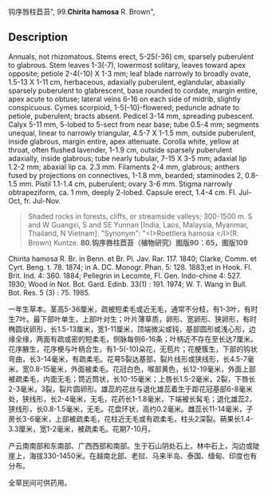 钩序唇柱苣苔",
99.**Chirita hamosa** R. Brown",

## Description
Annuals, not rhizomatous. Stems erect, 5-25(-36) cm, sparsely puberulent to glabrous. Stem leaves 1-3(-7), lowermost solitary, leaves toward apex opposite; petiole 2-4(-10) X 1-3 mm; leaf blade narrowly to broadly ovate, 1.5-13 X 1-11 cm, herbaceous, adaxially puberulent, eglandular, abaxially sparsely puberulent to glabrescent, base rounded to cordate, margin entire, apex acute to obtuse; lateral veins 6-16 on each side of midrib, slightly conspicuous. Cymes scorpioid, 1-5(-10)-flowered; peduncle adnate to petiole, puberulent; bracts absent. Pedicel 3-14 mm, spreading pubescent. Calyx 5-11 mm, 5-lobed to 5-sect from near base; tube 0.5-4 mm; segments unequal, linear to narrowly triangular, 4.5-7 X 1-1.5 mm, outside puberulent, inside glabrous, margin entire, apex attenuate. Corolla white, yellow at throat, often flushed lavender, 1-1.9 cm, outside sparsely puberulent adaxially, inside glabrous; tube nearly tubular, 7-15 X 3-5 mm; adaxial lip 1.2-2 mm; abaxial lip ca. 2.3 mm. Filaments 2-4 mm, glabrous; anthers fused by projections on connectives, 1-1.8 mm, bearded; staminodes 2, 0.8-1.5 mm. Pistil 1.1-1.4 cm, puberulent; ovary 3-6 mm. Stigma narrowly obtrapeziform, ca. 1 mm, deeply 2-lobed. Capsule erect, 1.4-4 cm. Fl. Jul-Oct, fr. Jul-Nov.

> Shaded rocks in forests, cliffs, or streamside valleys; 300-1500 m. S and W Guangxi, S and SE Yunnan [India, Laos, Malaysia, Myanmar, Thailand, N Vietnam].
  "Synonym": "&lt;I&gt;Roettlera hamosa &lt;/I&gt;(R. Brown) Kuntze.
**80.钩序唇柱苣苔（植物研究）图版90：65，图版109**

Chirita hamosa R. Br. in Benn. et Br. Pl. Jav. Rar. 117. 1840; Clarke, Comm. et Cyrt. Beng. t. 78. 1874; in A. DC. Monogr. Phan. 5: 128. 1883;et in Hook. Fl. Brit. Ind. 4: 360. 1884; Pellegrin in Lecomte, Fl. Gen. Indo-chine 4: 527. 1930; Wood in Not. Bot. Gard. Edinb. 33(1) : 191. 1974; W. T. Wang in Bull. Bot. Res. 5 (3) : 75. 1985.

一年生草本。茎高5-36厘米，疏被短柔毛或近无毛，通常不分枝，有1-3叶，有时生7叶。最下部叶单生，上部叶对生；叶片薄草质，卵形、宽卵形、狭卵形，有时椭圆状卵形，长1.5-13厘米，宽1-11厘米，顶端微尖或钝，基部圆形或浅心形，边缘全缘，两面有疏或密的短柔毛，侧脉每侧6-16条；叶柄近不存在至长达7厘米。花序腋生，花序梗与叶柄合生，有1-5(-10)朵花，无苞片；花梗簇生，下部的钩状弯曲，长3-14毫米，有疏柔毛。花萼5裂达基部，裂片线形或狭线形，长4.5-7毫米，宽0.8-15毫米，外面被柔毛。花冠白色，喉部黄色，长12-19毫米，外面上部被疏柔毛，内面无毛；筒近筒状，长10-15毫米；上唇长1.5-2毫米，2裂，下唇长2-3毫米，3裂，裂片圆卵形。雄蕊的花丝与退化雄蕊着生于距花冠基部6-8毫米处，狭线形，长2-4毫米，无毛，花药长1-1.8毫米，下端被长髯毛；退化雄蕊2，狭线形，长0.8-1.5毫米，无毛。花盘环状，高约0.2毫米。雌蕊长11-14毫米，子房长3-6毫米，上部被疏柔毛，花柱近无毛或有疏柔毛，柱头2深裂。蒴果长1.4-3.3厘米，宽1-2毫米，被疏柔毛。花期7-10月。

产云南南部和东南部、广西西部和南部。生于石山阴处石上，林中石上，沟边或陡崖上，海拔330-1450米。在越南北部、老挝、马来半岛、泰国、缅甸、印度也有分布。

全草民间可供药用。
